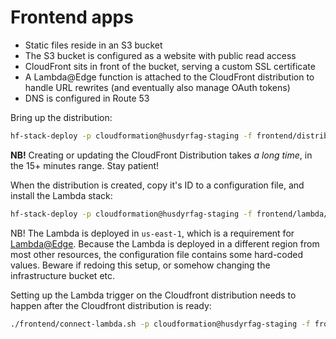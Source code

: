 # Frontend apps

* Static files reside in an S3 bucket
* The S3 bucket is configured as a website with public read access
* CloudFront sits in front of the bucket, serving a custom SSL certificate
* A Lambda@Edge function is attached to the CloudFront distribution to handle
  URL rewrites (and eventually also manage OAuth tokens)
* DNS is configured in Route 53

Bring up the distribution:

```sh
hf-stack-deploy -p cloudformation@husdyrfag-staging -f frontend/distribution/config.json
```

**NB!** Creating or updating the CloudFront Distribution takes *a long time*, in
the 15+ minutes range. Stay patient!

When the distribution is created, copy it's ID to a configuration file, and
install the Lambda stack:

```sh
hf-stack-deploy -p cloudformation@husdyrfag-staging -f frontend/lambda/husdyrfag-staging.json
```

NB! The Lambda is deployed in `us-east-1`, which is a requirement for
[Lambda@Edge](http://docs.aws.amazon.com/lambda/latest/dg/lambda-edge.html).
Because the Lambda is deployed in a different region from most other resources,
the configuration file contains some hard-coded values. Beware if redoing this
setup, or somehow changing the infrastructure bucket etc.

Setting up the Lambda trigger on the Cloudfront distribution needs to happen
after the Cloudfront distribution is ready:

```sh
./frontend/connect-lambda.sh -p cloudformation@husdyrfag-staging -f frontend/lambda/husdyrfag-staging.json
```

